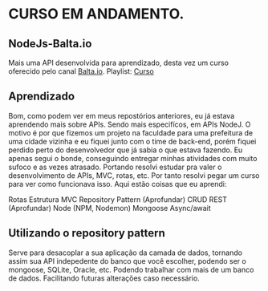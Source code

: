 # CURSO EM ANDAMENTO.

## NodeJs-Balta.io

Mais uma API desenvolvida para aprendizado, desta vez um curso oferecido pelo canal 
[Balta.io](https://www.youtube.com/channel/UCgnACLvM9O5lfm9ZBh_d3cg/featured). 
Playlist: [Curso](https://youtu.be/wDWdqlYxfcw)

## Aprendizado
Bom, como podem ver em meus repostórios anteriores, eu já estava aprendendo mais sobre APIs. Sendo mais especifícos, em APIs NodeJ. 
O motivo é por que fizemos um projeto na faculdade para uma prefeitura de uma cidade vizinha e eu fiquei junto com o time de back-end, 
porém fiquei perdido perto do desenvolvedor que já sabia o que estava fazendo. Eu apenas segui o bonde, conseguindo entregar minhas 
atividades com muito sufoco e as vezes atrasado. Portando resolvi estudar pra valer o desenvolvimento de APIs, MVC, rotas, etc. 
Por tanto resolvi pegar um curso para ver como funcionava isso. Aqui estão coisas que eu aprendi:

Rotas
Estrutura MVC
Repository Pattern (Aprofundar)
CRUD REST (Aprofundar)
Node (NPM, Nodemon)
Mongoose
Async/await


## Utilizando o repository pattern

Serve para desacoplar a sua aplicação da camada de dados, tornando assim sua API indepedente do banco que você escolher, 
podendo ser o mongoose, SQLite, Oracle, etc. Podendo trabalhar com
mais de um banco de dados. Facilitando futuras alterações caso necessário.



